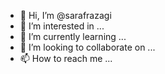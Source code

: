 - 👋 Hi, I’m @sarafrazagi
- 👀 I’m interested in ...
- 🌱 I’m currently learning ...
- 💞️ I’m looking to collaborate on ...
- 📫 How to reach me ...

<!---
sarafrazagi/sarafrazagi is a ✨ special ✨ repository because its `README.md` (this file) appears on your GitHub profile.
You can click the Preview link to take a look at your changes.
--->
